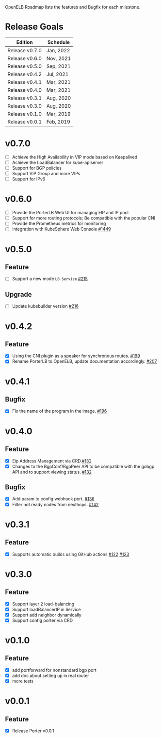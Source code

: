 OpenELB Roadmap lists the features and Bugfix for each milestone.

# Release Goals

| Edition  | Schedule |
|---|---|
| Release v0.7.0| Jan, 2022 |
| Release v0.6.0| Nov, 2021 |
| Release v0.5.0| Sep, 2021 |
| Release v0.4.2| Jul, 2021 |
| Release v0.4.1| Mar, 2021 |
| Release v0.4.0| Mar, 2021 |
| Release v0.3.1| Aug, 2020 |
| Release v0.3.0| Aug, 2020 |
| Release v0.1.0| Mar, 2019 |
| Release v0.0.1| Feb, 2019 |

# v0.7.0

- [ ] Achieve the High Availability in VIP mode based on Keepalived
- [ ] Achieve the LoadBalancer for kube-apiserver
- [ ] Support for BGP policies
- [ ] Support VIP Group and more VIPs
- [ ] Support for IPv6

# v0.6.0

- [ ] Provide the PorterLB Web UI for managing EIP and IP pool
- [ ] Support for more routing protocols; Be compatible with the popular CNI
- [ ] Provide the Prometheus metrics for monitoring
- [ ] Integration with KubeSphere Web Console [#1449](https://github.com/kubesphere/console/pull/1449)

# v0.5.0
## Feature
- [ ] Support a new mode `LB Service` [#215](https://github.com/kubesphere/openelb/pull/215)
## Upgrade
- [ ] Update kubebuilder version [#216](https://github.com/kubesphere/openelb/pull/216)
# v0.4.2
## Feature
- [x] Using the CNI plugin as a speaker for synchronous routes. [#199](https://github.com/kubesphere/porterlb/pull/199)
- [x] Rename PorterLB to OpenELB, update documentation accordingly. [#207](https://github.com/kubesphere/openelb/pull/207)
# v0.4.1
## Bugfix
- [x] Fix the name of the program in the image. [#196](https://github.com/kubesphere/porterlb/pull/196) 

# v0.4.0
## Feature
- [x] Eip Address Management via CRD.[#132](https://github.com/kubesphere/porter/pull/132)
- [x] Changes to the BgpConf/BgpPeer API to be compatible with the gobgp API and to support viewing status. [#132](https://github.com/kubesphere/porter/pull/132)

## Bugfix
- [x] Add param to config webhook port. [#136](https://github.com/kubesphere/porter/pull/136)
- [x] Filter not ready nodes from nexthops. [#142](https://github.com/kubesphere/porter/pull/142)

# v0.3.1
## Feature
- [x] Supports automatic builds using GitHub actions [#122](https://github.com/kubesphere/porter/pull/122) [#123](https://github.com/kubesphere/porter/pull/123)

# v0.3.0
## Feature
- [x] Support layer 2 load-balancing
- [x] Support loadBalancerIP in Service
- [x] Support add neighbor dynamically
- [x] Support config porter via CRD

# v0.1.0
## Feature
- [x] add portforward for nonstandard bgp port
- [x] add doc about setting up in real router
- [x] more tests

# v0.0.1
## Feature
- [x] Release Porter v0.0.1